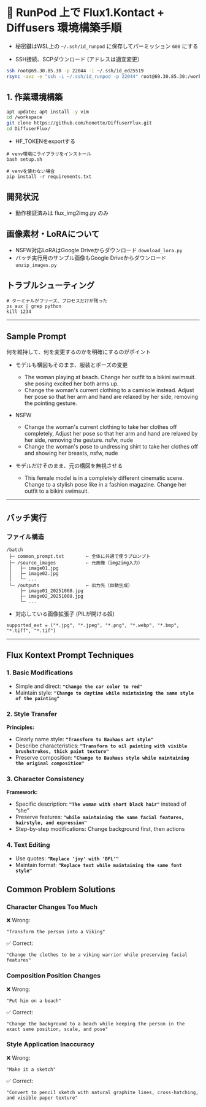 # 🚀 RunPod 上で Flux1.Kontact + Diffusers 環境構築手順

- 秘密鍵はWSL上の `~/.ssh/id_runpod` に保存してパーミッション `600` にする

- SSH接続、SCPダウンロード (アドレスは適宜変更）

```bash
ssh root@69.30.85.30 -p 22044 -i ~/.ssh/id_ed25519
rsync -avz -e "ssh -i ~/.ssh/id_runpod -p 22044" root@69.30.85.30:/workspace/DiffuserFlux/tmp/ ./
```

## 1. 作業環境構築

```bash
apt update; apt install -y vim
cd /workspace
git clone https://github.com/honette/DiffuserFlux.git
cd DiffuserFlux/
```

- HF_TOKENをexportする

```
# venv環境にライブラリをインストール
bash setup.sh

# venvを使わない場合
pip install -r requirements.txt
```

## 開発状況

- 動作検証済みは flux_img2img.py のみ

## 画像素材・LoRAについて

- NSFW対応LoRAはGoogle Driveからダウンロード `download_lora.py`
- バッチ実行用のサンプル画像もGoogle Driveからダウンロード `unzip_images.py`

## トラブルシューティング

```
# ターミナルがフリーズ、プロセスだけが残った
ps aux | grep python
kill 1234

```

---

## Sample Prompt

何を維持して、何を変更するのかを明確にするのがポイント

- モデルも構図もそのまま、服装とポーズの変更
  - The woman playing at beach. Change her outfit to a bikini swimsuit. she posing excited her both arms up.
  - Change the woman's current clothing to a camisole instead. Adjust her pose so that her arm and hand are relaxed by her side, removing the pointing gesture.
- NSFW
  - Change the woman's current clothing to take her clothes off completely, Adjust her pose so that her arm and hand are relaxed by her side, removing the gesture. nsfw, nude
  - Change the woman's pose to undressing shirt to take her clothes off and showing her breasts, nsfw, nude

- モデルだけそのまま、元の構図を無視させる
  - This female model is in a completely different cinematic scene. Change to a stylish pose like in a fashion magazine. Change her outfit to a bikini swimsuit.

---

## バッチ実行

### ファイル構造

```
/batch
 ├─ common_prompt.txt        ← 全体に共通で使うプロンプト
 ├─ /source_images           ← 元画像（img2img入力）
 │   ├─ image01.jpg
 │   ├─ image02.jpg
 │   └─ ...
 └─ /outputs                 ← 出力先（自動生成）
     ├─ image01_20251008.jpg
     ├─ image02_20251008.jpg
     └─ ...
```

- 対応している画像拡張子 (PILが開ける奴)

```
supported_ext = ("*.jpg", "*.jpeg", "*.png", "*.webp", "*.bmp", "*.tiff", "*.tif")
```


---

## **Flux Kontext Prompt Techniques**

### **1. Basic Modifications**

- Simple and direct: **`"Change the car color to red"`**
- Maintain style: **`"Change to daytime while maintaining the same style of the painting"`**

### **2. Style Transfer**

**Principles:**

- Clearly name style: **`"Transform to Bauhaus art style"`**
- Describe characteristics: **`"Transform to oil painting with visible brushstrokes, thick paint texture"`**
- Preserve composition: **`"Change to Bauhaus style while maintaining the original composition"`**

### **3. Character Consistency**

**Framework:**

- Specific description: **`"The woman with short black hair"`** instead of “she”
- Preserve features: **`"while maintaining the same facial features, hairstyle, and expression"`**
- Step-by-step modifications: Change background first, then actions

### **4. Text Editing**

- Use quotes: **`"Replace 'joy' with 'BFL'"`**
- Maintain format: **`"Replace text while maintaining the same font style"`**

## **Common Problem Solutions**

### **Character Changes Too Much**

❌ Wrong:

```
"Transform the person into a Viking"
```

✅ Correct:

```
"Change the clothes to be a viking warrior while preserving facial features"
```

### **Composition Position Changes**

❌ Wrong:

```
"Put him on a beach"
```

✅ Correct:

```
"Change the background to a beach while keeping the person in the exact same position, scale, and pose"
```

### **Style Application Inaccuracy**

❌ Wrong:

```
"Make it a sketch"
```

✅ Correct:

```
"Convert to pencil sketch with natural graphite lines, cross-hatching, and visible paper texture"
```
